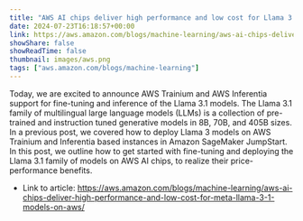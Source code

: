 ```yaml
---
title: "AWS AI chips deliver high performance and low cost for Llama 3.1 models on AWS"
date: 2024-07-23T16:18:57+00:00
link: https://aws.amazon.com/blogs/machine-learning/aws-ai-chips-deliver-high-performance-and-low-cost-for-meta-llama-3-1-models-on-aws/
showShare: false
showReadTime: false
thumbnail: images/aws.png
tags: ["aws.amazon.com/blogs/machine-learning"]
---
```

Today, we are excited to announce AWS Trainium and AWS Inferentia support for fine-tuning and inference of the Llama 3.1 models. The Llama 3.1 family of multilingual large language models (LLMs) is a collection of pre-trained and instruction tuned generative models in 8B, 70B, and 405B sizes. In a previous post, we covered how to deploy Llama 3 models on AWS Trainium and Inferentia based instances in Amazon SageMaker JumpStart. In this post, we outline how to get started with fine-tuning and deploying the Llama 3.1 family of models on AWS AI chips, to realize their price-performance benefits.

- Link to article: https://aws.amazon.com/blogs/machine-learning/aws-ai-chips-deliver-high-performance-and-low-cost-for-meta-llama-3-1-models-on-aws/
